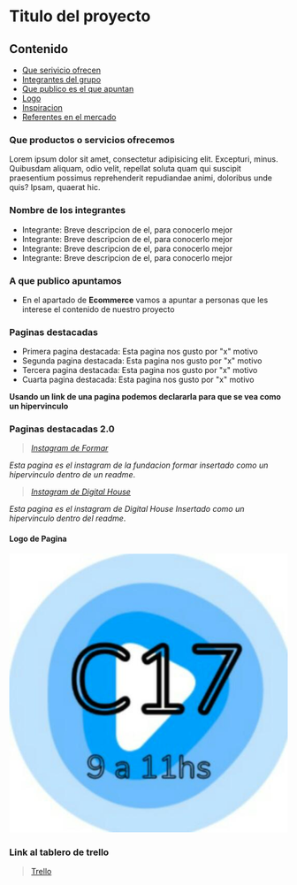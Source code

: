 # Titulo del proyecto

## Contenido

- [Que serivicio ofrecen](#servicios)
- [Integrantes del grupo](#integrantes)
- [Que publico es el que apuntan](#publico)
- [Logo](#logo)
- [Inspiracion](#inspiracion)
- [Referentes en el mercado](#referentes)

<div id="servicios">

### Que productos o servicios ofrecemos
Lorem ipsum dolor sit amet, consectetur adipisicing elit. Excepturi, minus. Quibusdam aliquam, odio velit, repellat soluta quam qui suscipit praesentium possimus reprehenderit repudiandae animi, doloribus unde quis? Ipsam, quaerat hic.

<div id="integrantes">

### Nombre de los integrantes

- Integrante: Breve descripcion de el, para conocerlo mejor
- Integrante: Breve descripcion de el, para conocerlo mejor
- Integrante: Breve descripcion de el, para conocerlo mejor
- Integrante: Breve descripcion de el, para conocerlo mejor

<div id="publico">

### A que publico apuntamos 

- En el apartado de **Ecommerce** vamos a apuntar a personas que les interese el contenido de nuestro proyecto

<div id="inspiracion">

### Paginas destacadas

- Primera pagina destacada: Esta pagina nos gusto por "x" motivo
- Segunda pagina destacada: Esta pagina nos gusto por "x" motivo
- Tercera pagina destacada: Esta pagina nos gusto por "x" motivo
- Cuarta pagina destacada: Esta pagina nos gusto por "x" motivo

<div id="referentes">

**Usando un link de una pagina podemos declararla para que se vea como un hipervinculo**

### Paginas destacadas 2.0

>[*Instagram de Formar*](https://www.instagram.com/fundacionformar/ "Enlace")   

*Esta pagina es el instagram de la fundacion formar insertado como un hipervinculo dentro de un readme*.

>[*Instagram de Digital House*](https://www.instagram.com/_digitalhouse/ "Enlace")   

*Esta pagina es el instagram de Digital House Insertado como un hipervinculo dentro del readme*.


<div id="logo">

#### Logo de Pagina

![Logo](/Extras/LogoFormar.jpg)

### Link al tablero de trello
>[Trello]()